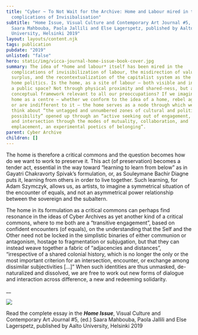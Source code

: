 ```yaml
---
title: "Cyber ~ To Not Wait for the Archive: Home and Labour mired in the
  complications of Invisibalisation"
subtitle: "Home Issue, Visual Culture and Contemporary Art Journal #5, (ed.)
  Saara Mahbouba, Paola Jallili and Else Lagerspetz, published by Aalto
  University, Helsinki 2019"
layout: layouts/content.njk
tags: publication
pubdate: "2019"
unlisted: "false"
hero: static/img/vicca-journal-home-issue-book-cover.jpg
summary: The idea of *home and labour* itself has been mired in the
  complications of invisibilization of labour, the misdirection of value and
  surplus, and the recontextualization of the capitalist system as the driver of
  home politics. Is the home, as a site of labour – both visible and invisible –
  a public space? Not through physical proximity and shared-ness, but as the
  conceptual framework relevant to all our preoccupations? If we imagine the
  home as a centre – whether we conform to the idea of a home, rebel against it
  or are indifferent to it – the home serves as a node through which we may
  think about “the untagged and unnumbered zones of cultural and political
  possibility” opened up through an “active seeking out of engagement, exchange,
  and intersection through the modes of mutuality, collaboration, and
  emplacement, an experimental poetics of belonging”.
parent: Cyber Archive
children: []
---
```

The home is therefore a critical commons and the question becomes how do we want to work to preserve it. This act (of preservation) becomes a tender act, essential in the way toward “learning to learn from below” as in Gayatri Chakravorty Spivak’s formulation, or, as Souleymane Bachir Diagne puts it, learning from others in order to live together. Such learning, for Adam Szymczyk, allows us, as artists, to imagine a symmetrical situation of the encounter of equals, and not an asymmetrical power relationship between the sovereign and the subaltern.

The home in its formulation as a critical commons can perhaps find resonance in the ideas of Cyber Archives as yet another kind of a critical commons, where to me both are a “transitive engagement”, based on confident encounters (of equals), on the understanding that the Self and the Other need not be locked in the simplistic binaries of either communion or antagonism, hostage to fragmentation or subjugation, but that they can instead weave together a fabric of “adjacencies and distances”, “irrespective of a shared colonial history, which is no longer the only or the most important criterion for an intersection, encounter, or exchange among dissimilar subjectivities \[…]” When such identities are thus unmasked, de-naturalized and dissolved, we are free to work out new forms of dialogue and interaction across difference, a new and redeeming solidarity.

__

![](static/img/vicca-journal-home-issue-book-cover.jpg)

Read the complete essay in the ***Home Issue***, Visual Culture and Contemporary Art Journal #5, (ed.) Saara Mahbouba, Paola Jallili and Else Lagerspetz, published by Aalto University, Helsinki 2019